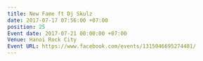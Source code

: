 ```yaml
---
title: New Fame ft Dj Skulz
date: 2017-07-17 07:56:00 +07:00
position: 25
Event date: 2017-07-21 00:00:00 +07:00
Venue: Hanoi Rock City
Event URL: https://www.facebook.com/events/1315046695274481/
---
```


